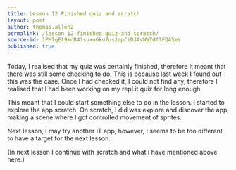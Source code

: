 ```yaml
---
title: Lesson 12 Finished quiz and scratch
layout: post
author: thomas.allen2
permalink: /lesson-12-finished-quiz-and-scratch/
source-id: 1PMlqEt9kdR4lsuxu6ku7us1mpCiD3AvWWTdflFQA5eY
published: true
---
```

Today, I realised that my quiz was certainly finished, therefore it meant that there was still some checking to do. This is because last week I found out this was the case. Once I had checked it, I could not find any, therefore I realised that I had been working on my repl.it quiz for long enough.

This meant that I could start something else to do in the lesson. I started to explore the app scratch. On scratch, I did was explore and discover the app, making a scene where I got controlled movement of sprites.

Next lesson, I may try another IT app, however, I seems to be too different to have a target for the next lesson.

(In next lesson I continue with scratch and what I have mentioned above here.)

